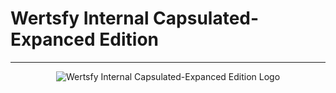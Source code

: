 # Wertsfy Internal Capsulated-Expanced Edition

---

<div align=center>

![Wertsfy Internal Capsulated-Expanced Edition Logo](https://user-images.githubusercontent.com/59739253/212448239-e3904f48-e963-4d0a-bfcd-b76bcbd9709b.png)

</div>
